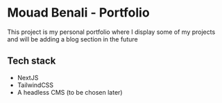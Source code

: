 # Mouad Benali - Portfolio

This project is my personal portfolio where I display some of my projects and will be adding a blog section in the future

## Tech stack

- NextJS
- TailwindCSS
- A headless CMS (to be chosen later)